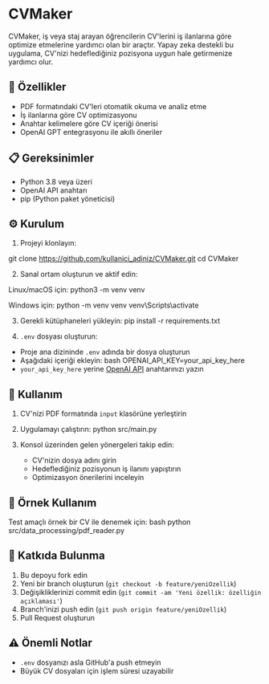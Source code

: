 # CVMaker

CVMaker, iş veya staj arayan öğrencilerin CV'lerini iş ilanlarına göre optimize etmelerine yardımcı olan bir araçtır. Yapay zeka destekli bu uygulama, CV'nizi hedeflediğiniz pozisyona uygun hale getirmenize yardımcı olur.

## 🚀 Özellikler

- PDF formatındaki CV'leri otomatik okuma ve analiz etme
- İş ilanlarına göre CV optimizasyonu
- Anahtar kelimelere göre CV içeriği önerisi
- OpenAI GPT entegrasyonu ile akıllı öneriler

## 📋 Gereksinimler

- Python 3.8 veya üzeri
- OpenAI API anahtarı
- pip (Python paket yöneticisi)

## ⚙️ Kurulum

1. Projeyi klonlayın:

git clone https://github.com/kullanici_adiniz/CVMaker.git
cd CVMaker


2. Sanal ortam oluşturun ve aktif edin:

Linux/macOS için:
python3 -m venv venv


Windows için:
python -m venv venv
venv\Scripts\activate


3. Gerekli kütüphaneleri yükleyin:
pip install -r requirements.txt


4. `.env` dosyası oluşturun:
- Proje ana dizininde `.env` adında bir dosya oluşturun
- Aşağıdaki içeriği ekleyin:
bash
OPENAI_API_KEY=your_api_key_here
- `your_api_key_here` yerine [OpenAI API](https://platform.openai.com/api-keys) anahtarınızı yazın

## 🎯 Kullanım

1. CV'nizi PDF formatında `input` klasörüne yerleştirin

2. Uygulamayı çalıştırın:
python src/main.py


3. Konsol üzerinden gelen yönergeleri takip edin:
   - CV'nizin dosya adını girin
   - Hedeflediğiniz pozisyonun iş ilanını yapıştırın
   - Optimizasyon önerilerini inceleyin

## 📝 Örnek Kullanım

Test amaçlı örnek bir CV ile denemek için:
bash
python src/data_processing/pdf_reader.py


## 🤝 Katkıda Bulunma

1. Bu depoyu fork edin
2. Yeni bir branch oluşturun (`git checkout -b feature/yeniOzellik`)
3. Değişikliklerinizi commit edin (`git commit -am 'Yeni özellik: özelliğin açıklaması'`)
4. Branch'inizi push edin (`git push origin feature/yeniOzellik`)
5. Pull Request oluşturun

## ⚠️ Önemli Notlar

- `.env` dosyanızı asla GitHub'a push etmeyin
- Büyük CV dosyaları için işlem süresi uzayabilir